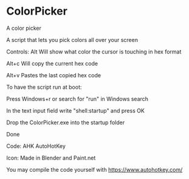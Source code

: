 # ColorPicker

A color picker

A script that lets you pick colors all over your screen

Controls:
Alt
Will show what color the cursor is touching in hex format

Alt+c
Will copy the current hex code

Alt+v
Pastes the last copied hex code

To have the script run at boot:

Press Windows+r or search for "run" in Windows search

In the text input field write "shell:startup" and press OK

Drop the ColorPicker.exe into the startup folder

Done

Code:
AHK AutoHotKey

Icon:
Made in Blender and Paint.net

You may compile the code yourself with https://www.autohotkey.com/
